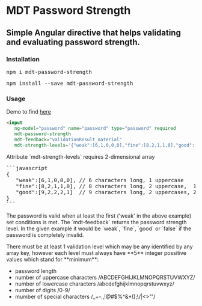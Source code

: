 <h1>MDT Password Strength</h1>
<h2>Simple Angular directive that helps validating and evaluating password strength.</h2>


<h3>Installation</h3>

<p><pre>npm i mdt-password-strength</pre></p>

<p><pre>npm install --save mdt-password-strength</pre></p>

<h3>Usage</h3>
Demo to find <a href="/demo/index.html">here</a>

```html
<input 
   ng-model="password" name="password" type="password" required
   mdt-password-strength
   mdt-feedback="validationResult_material"
   mdt-strength-levels='{"weak":[6,1,0,0,0],"fine":[8,2,1,1,0],"good":[9,2,2,2,1]}'
```

<p>Attribute `mdt-strength-levels` requires 2-dimensional array</p>
<pre>
```javascript
{
   "weak":[6,1,0,0,0], // 6 characters long, 1 uppercase
   "fine":[8,2,1,1,0], // 8 characters long, 2 uppercase,  1 lowercase,  1 digit
   "good":[9,2,2,2,1]  // 9 characters long, 2 uppercases, 2 lowercases, 2 digits, 1 special character
}
```
</pre>
<p>
The password is valid when at least the first ('weak' in the above example) set conditions is met.
The `mdt-feedback` returns the password strength level. In the given example it 
would be `weak`, `fine`, `good` or `false` if the password is completely invalid.
</p><p>
There must be at least 1 validation level which may be any identified by any array key, 
however each level must always have **5** integer possitive values which stand for **minimum**:
</p>
<ul>
<li>password length</li>
<li>number of uppercase characters /ABCDEFGHIJKLMNOPQRSTUVWXYZ/</li>
<li>number of lowercase characters /abcdefghijklmnopqrstuvwxyz/</li>
<li>number of digits /0-9/ </li>
<li>mumber of special characters /_+-.,!@#$%^&*();\/|<>"'/</li>




                        
                        
                        
                        
